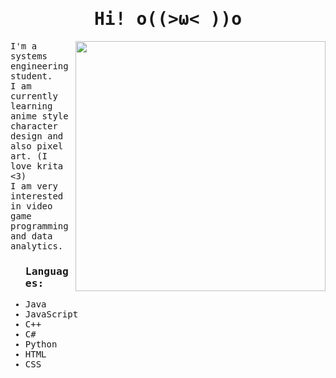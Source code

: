 <body style="font-family: monospace;">
    <h1 align="center">Hi! o((>ω< ))o</h1>
    <img 
    src="https://i.pinimg.com/564x/0b/b3/3b/0bb33ba2252bbf9844d33d9f726eabdc.jpg"
    align="right"
    width="400"
    >
    <p align="left">
         I'm a systems engineering student.<br/>
         I am currently learning anime style character design and also pixel art. (I love krita <3)<br/>
         I am very interested in video game programming and data analytics.<br/>  
     </p> 
     <ul>
    <h3 align="left">Languages:</h3>
    <li>
      Java
    </li>
    <li>
      JavaScript
    </li>
    <li>
      C++
    </li>
    <li>
      C#
    </li>
    <li>
      Python
    </li>
    <li>
      HTML
    </li>
    <li>
      CSS
    </li>
</ul>
